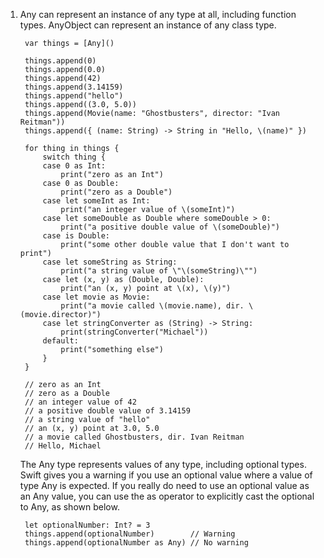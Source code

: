 1. Any can represent an instance of any type at all, including function types.
AnyObject can represent an instance of any class type.

        var things = [Any]()
        
        things.append(0)
        things.append(0.0)
        things.append(42)
        things.append(3.14159)
        things.append("hello")
        things.append((3.0, 5.0))
        things.append(Movie(name: "Ghostbusters", director: "Ivan Reitman"))
        things.append({ (name: String) -> String in "Hello, \(name)" })

        for thing in things {
            switch thing {
            case 0 as Int:
                print("zero as an Int")
            case 0 as Double:
                print("zero as a Double")
            case let someInt as Int:
                print("an integer value of \(someInt)")
            case let someDouble as Double where someDouble > 0:
                print("a positive double value of \(someDouble)")
            case is Double:
                print("some other double value that I don't want to print")
            case let someString as String:
                print("a string value of \"\(someString)\"")
            case let (x, y) as (Double, Double):
                print("an (x, y) point at \(x), \(y)")
            case let movie as Movie:
                print("a movie called \(movie.name), dir. \(movie.director)")
            case let stringConverter as (String) -> String:
                print(stringConverter("Michael"))
            default:
                print("something else")
            }
        }
        
        // zero as an Int
        // zero as a Double
        // an integer value of 42
        // a positive double value of 3.14159
        // a string value of "hello"
        // an (x, y) point at 3.0, 5.0
        // a movie called Ghostbusters, dir. Ivan Reitman
        // Hello, Michael

    The Any type represents values of any type, including optional types. Swift gives you a warning if you use an optional value where a value of type Any is expected. If you really do need to use an optional value as an Any value, you can use the as operator to explicitly cast the optional to Any, as shown below.

        let optionalNumber: Int? = 3
        things.append(optionalNumber)        // Warning
        things.append(optionalNumber as Any) // No warning